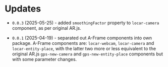 # Updates

- `0.0.3` (2025-05-25) - added `smoothingFactor` property to `locar-camera` component, as per original AR.js.

- `0.0.1` (2025-04-19) - separated out A-Frame components into own package. A-Frame components are: `locar-webcam`, `locar-camera` and `locar-entity-place`, with the latter two more or less equivalent to the original AR.js `gps-new-camera` and `gps-new-entity-place` components but with some parameter changes.

